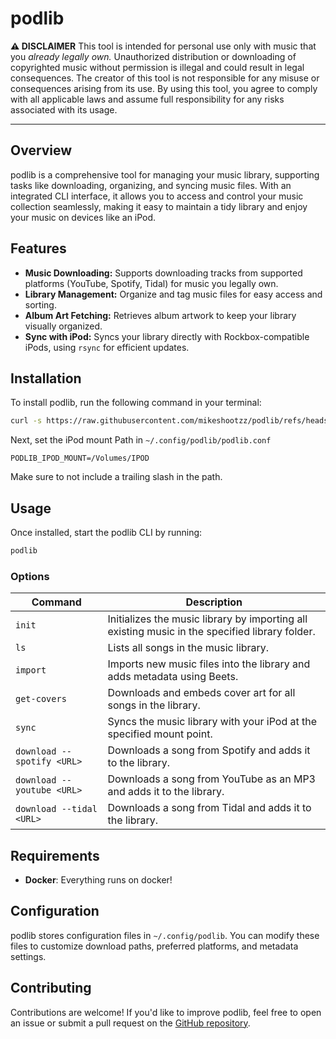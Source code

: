 # podlib

**⚠️ DISCLAIMER**
This tool is intended for personal use only with music that you *already legally own.* Unauthorized distribution or downloading of copyrighted music without permission is illegal and could result in legal consequences. The creator of this tool is not responsible for any misuse or consequences arising from its use. By using this tool, you agree to comply with all applicable laws and assume full responsibility for any risks associated with its usage.

---

## Overview

podlib is a comprehensive tool for managing your music library, supporting tasks like downloading, organizing, and syncing music files. With an integrated CLI interface, it allows you to access and control your music collection seamlessly, making it easy to maintain a tidy library and enjoy your music on devices like an iPod.

## Features

- **Music Downloading:** Supports downloading tracks from supported platforms (YouTube, Spotify, Tidal) for music you legally own.
- **Library Management:** Organize and tag music files for easy access and sorting.
- **Album Art Fetching:** Retrieves album artwork to keep your library visually organized.
- **Sync with iPod:** Syncs your library directly with Rockbox-compatible iPods, using `rsync` for efficient updates.

## Installation

To install podlib, run the following command in your terminal:

```bash
curl -s https://raw.githubusercontent.com/mikeshootzz/podlib/refs/heads/main/install.sh | bash
```

Next, set the iPod mount Path in `~/.config/podlib/podlib.conf`

```env
PODLIB_IPOD_MOUNT=/Volumes/IPOD
```

Make sure to not include a trailing slash in the path.

## Usage

Once installed, start the podlib CLI by running:

```bash
podlib
```

### Options

| Command                         | Description                                                                                         |
|---------------------------------|-----------------------------------------------------------------------------------------------------|
| `init`                          | Initializes the music library by importing all existing music in the specified library folder.      |
| `ls`                            | Lists all songs in the music library.                                                               |
| `import`                        | Imports new music files into the library and adds metadata using Beets.                             |
| `get-covers`                    | Downloads and embeds cover art for all songs in the library.                                        |
| `sync`                          | Syncs the music library with your iPod at the specified mount point.                                |
| `download --spotify <URL>`      | Downloads a song from Spotify and adds it to the library.                                           |
| `download --youtube <URL>`      | Downloads a song from YouTube as an MP3 and adds it to the library.                                 |
| `download --tidal <URL>`        | Downloads a song from Tidal and adds it to the library.                                             |

## Requirements

- **Docker**: Everything runs on docker!

## Configuration

podlib stores configuration files in `~/.config/podlib`. You can modify these files to customize download paths, preferred platforms, and metadata settings.

## Contributing

Contributions are welcome! If you'd like to improve podlib, feel free to open an issue or submit a pull request on the [GitHub repository](https://github.com/mikeshootzz/podlib).
